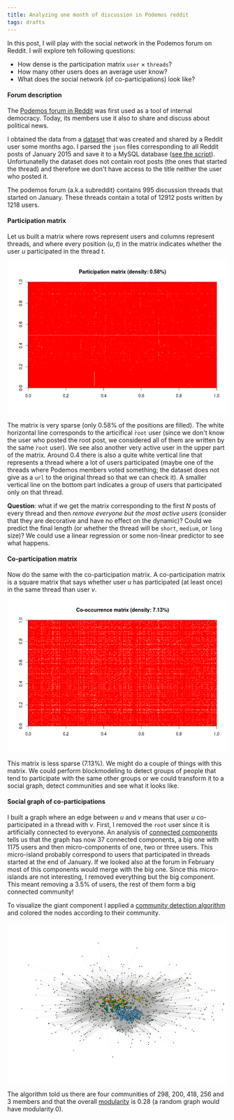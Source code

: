 ```yaml
---
title: Analyzing one month of discussion in Podemos reddit
tags: drafts
---
```


In this post, I will play with the social network in the Podemos forum on Reddit. I will explore teh following questions:

 * How dense is the participation matrix `user` $\times$ `threads`?
 * How many other users does an average user know?
 * What does the social network (of co-participations) look like?
 
#### Forum description

The [Podemos forum in Reddit](https://www.reddit.com/r/podemos) was first used as a tool of internal democracy. Today, its members use it also to share and discuss about political news.

I obtained the data from a [dataset](pan.whatbox.ca:36975/reddit/comments/monthly/) that was created and shared by a Reddit user some months ago. I parsed the `json` files corresponding to all Reddit posts of January 2015 and save it to a MySQL database ([see the script](https://github.com/alumbreras/reddit_parser)). Unfortunatelly the dataset does not contain root posts (the ones that started the thread) and therefore we don't have access to the title neither the user who posted it.

The podemos forum (a.k.a subreddit) contains 995 discussion threads that started on January. These threads contain a total of 12912 posts written by 1218 users.

#### Participation matrix
Let us built a matrix where rows represent users and columns represent threads, and where every position $(u,t)$ in the matrix indicates whether the user $u$ participated in the thread $t$.

<p align="center">
<img src="../images/2015-01-14-podemos_participation_matrix.png" width="600px">
</p>

The matrix is very sparse (only 0.58% of the positions are filled). The white horizontal line corresponds to the articifical `̀root` user (since we don't know the user who posted the root post, we considered all of them are written by the same `̀root` user). We see also another very active user in the upper part of the matrix. Around 0.4 there is also a quite white vertical line that represents a thread where a lot of users participated (maybe one of the threads where Podemos members voted something; the dataset does not give as a `url` to the original thread so that we can check it). A smaller vertical line on the bottom part indicates a group of users that participated only on that thread.

**Question**: what if we get the matrix corresponding to the first $N$ posts of every thread and then *remove everyone but the most active users* (consider that they are decorative and have no effect on the dynamic)? Could we predict the final length (or whether the thread will be `short`, `medium`, or `long` size)? We could use a linear regression or some non-linear predictor to see what happens. 

#### Co-participation matrix

Now do the same with the co-participation matrix. A co-participation matrix is a square matrix that says whether user $u$ has participated (at least once) in the same thread than user $v$.

<p align="center">
<img src="../images/2015-01-14-podemos_coparticipation_matrix.png" width="600px">
</p>

This matrix is less sparse (7.13%). We might do a couple of things with this matrix. We could perform blockmodeling to detect groups of people that tend to participate with the same other groups or we could transform it to a social graph, detect communities and see what it looks like.

#### Social graph of co-participations
I built a graph where an edge between $u$ and $v$ means that user $u$ co-participated in a thread with $v$. First, I removed the `root` user since it is artificially connected to everyone. An analysis of [connected components](http://igraph.org/r/doc/components.html) tells us that the graph has now 37 connected components, a big one with 1175 users and then micro-components of one, two or three users. This micro-island probably correspond to users that participated in threads started at the end of January. If we looked also at the forum in February most of this components would merge with the big one. Since this micro-islands are not interesting, I removed everything but the big component. This meant removing a 3.5% of users, the rest of them form a big connected community!

To visualize the giant component I applied a [community detection algorithm](http://igraph.org/r/doc/cluster_leading_eigen.html) and colored the nodes according to their community.

<p align="center">
<img src="../images/2015-01-14-podemos_coparticipation_graph.png" width="600px">
</p>

The algorithm told us there are four communities of 298, 200, 418, 256 and 3 members and that the overall [modularity](https://en.wikipedia.org/wiki/Modularity_%28networks%29) is 0.28 (a random graph would have modularity 0).


